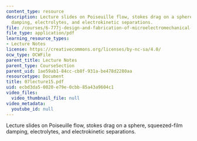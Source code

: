 ```yaml
---
content_type: resource
description: Lecture slides on Poiseuille flow, stokes drag on a sphere, squeezed-film
  damping, electrolytes, and electrokinetic separations.
file: /courses/6-777j-design-and-fabrication-of-microelectromechanical-devices-spring-2007/ecbd3da50020e79e0cbb85a43a9604c1_07lecture15.pdf
file_type: application/pdf
learning_resource_types:
- Lecture Notes
license: https://creativecommons.org/licenses/by-nc-sa/4.0/
ocw_type: OCWFile
parent_title: Lecture Notes
parent_type: CourseSection
parent_uid: 1ae59ab1-84cc-cb8f-931a-be478d2280aa
resourcetype: Document
title: 07lecture15.pdf
uid: ecbd3da5-0020-e79e-0cbb-85a43a9604c1
video_files:
  video_thumbnail_file: null
video_metadata:
  youtube_id: null
---
```

Lecture slides on Poiseuille flow, stokes drag on a sphere, squeezed-film damping, electrolytes, and electrokinetic separations.
